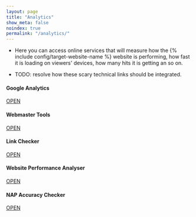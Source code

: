 ```yaml
---
layout: page
title: "Analytics"
show_meta: false
noindex: true
permalink: "/analytics/"
--- 
```


+ Here you can access online services that will measure how the {% include config/target-website-name %} website is performing, how fast it is loading on viewers' devices, how many hits it is getting an so on.

+ TODO: resolve how these scary technical links should be integrated.

#### Google Analytics
<a class="radius button small" href="https://www.google.com/webmasters/tools/dashboard?hl=en&siteUrl=https://islanddentalservices.com">OPEN</a>

#### Webmaster Tools
<a class="radius button small" href="https://www.google.com/webmasters/tools/home?hl=en">OPEN</a> 

#### Link Checker
<a class="radius button small" href="http://validator.w3.org/checklink?uri=http%3A%2F%2Fislanddentalservices.github.io%2Fids%2F&hide_type=all&depth=&check=Check#results1">OPEN</a> 

#### Website Performance Analyser
<a class="radius button small" href="https://gtmetrix.com/analyze.html">OPEN</a> 

#### NAP Accuracy Checker
<a class="radius button small" href="https://moz.com/local/search/island%20dental%20services/PO32%206RD">OPEN</a> 



